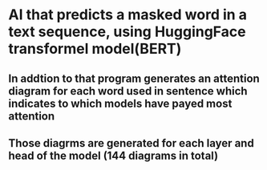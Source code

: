 # AI that predicts a masked word in a text sequence, using HuggingFace transformel model(BERT)
## In addtion to that program generates an attention diagram for each word used in sentence which indicates to which models have payed most attention
## Those diagrms are generated for each layer and head of the model (144 diagrams in total)
